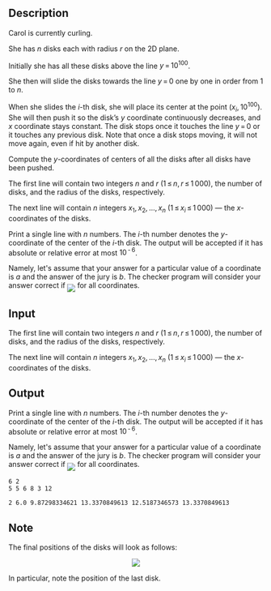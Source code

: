 ## Description

<div><p>Carol is currently curling.</p><p>She has <span class="tex-span"><i>n</i></span> disks each with radius <span class="tex-span"><i>r</i></span> on the 2D plane. </p><p>Initially she has all these disks above the line <span class="tex-span"><i>y</i> = 10<sup class="upper-index">100</sup></span>.</p><p>She then will slide the disks towards the line <span class="tex-span"><i>y</i> = 0</span> one by one in order from <span class="tex-span">1</span> to <span class="tex-span"><i>n</i></span>. </p><p>When she slides the <span class="tex-span"><i>i</i></span>-th disk, she will place its center at the point <span class="tex-span">(<i>x</i><sub class="lower-index"><i>i</i></sub>, 10<sup class="upper-index">100</sup>)</span>. She will then push it so the disk’s <span class="tex-span"><i>y</i></span> coordinate continuously decreases, and <span class="tex-span"><i>x</i></span> coordinate stays constant. The disk stops once it touches the line <span class="tex-span"><i>y</i> = 0</span> or it touches any previous disk. Note that once a disk stops moving, it will not move again, even if hit by another disk. </p><p>Compute the <span class="tex-span"><i>y</i></span>-coordinates of centers of all the disks after all disks have been pushed.</p></div><div class="input-specification"><p>The first line will contain two integers <span class="tex-span"><i>n</i></span> and <span class="tex-span"><i>r</i></span> (<span class="tex-span">1 ≤ <i>n</i>, <i>r</i> ≤ 1 000</span>), the number of disks, and the radius of the disks, respectively.</p><p>The next line will contain <span class="tex-span"><i>n</i></span> integers <span class="tex-span"><i>x</i><sub class="lower-index">1</sub>, <i>x</i><sub class="lower-index">2</sub>, ..., <i>x</i><sub class="lower-index"><i>n</i></sub></span> (<span class="tex-span">1 ≤ <i>x</i><sub class="lower-index"><i>i</i></sub> ≤ 1 000</span>)&nbsp;— the <span class="tex-span"><i>x</i></span>-coordinates of the disks.</p></div><div class="output-specification"><p>Print a single line with <span class="tex-span"><i>n</i></span> numbers. The <span class="tex-span"><i>i</i></span>-th number denotes the <span class="tex-span"><i>y</i></span>-coordinate of the center of the <span class="tex-span"><i>i</i></span>-th disk. The output will be accepted if it has absolute or relative error at most <span class="tex-span">10<sup class="upper-index"> - 6</sup></span>.</p><p>Namely, let's assume that your answer for a particular value of a coordinate is <span class="tex-span"><i>a</i></span> and the answer of the jury is <span class="tex-span"><i>b</i></span>. The checker program will consider your answer correct if <img align="middle" class="tex-formula" src="file://551s80FM.png" style="max-width: 100.0%;max-height: 100.0%;"> for all coordinates.</p></div>

## Input

<p>The first line will contain two integers <span class="tex-span"><i>n</i></span> and <span class="tex-span"><i>r</i></span> (<span class="tex-span">1 ≤ <i>n</i>, <i>r</i> ≤ 1 000</span>), the number of disks, and the radius of the disks, respectively.</p><p>The next line will contain <span class="tex-span"><i>n</i></span> integers <span class="tex-span"><i>x</i><sub class="lower-index">1</sub>, <i>x</i><sub class="lower-index">2</sub>, ..., <i>x</i><sub class="lower-index"><i>n</i></sub></span> (<span class="tex-span">1 ≤ <i>x</i><sub class="lower-index"><i>i</i></sub> ≤ 1 000</span>)&nbsp;— the <span class="tex-span"><i>x</i></span>-coordinates of the disks.</p>

## Output

<p>Print a single line with <span class="tex-span"><i>n</i></span> numbers. The <span class="tex-span"><i>i</i></span>-th number denotes the <span class="tex-span"><i>y</i></span>-coordinate of the center of the <span class="tex-span"><i>i</i></span>-th disk. The output will be accepted if it has absolute or relative error at most <span class="tex-span">10<sup class="upper-index"> - 6</sup></span>.</p><p>Namely, let's assume that your answer for a particular value of a coordinate is <span class="tex-span"><i>a</i></span> and the answer of the jury is <span class="tex-span"><i>b</i></span>. The checker program will consider your answer correct if <img align="middle" class="tex-formula" src="file://551s80FM.png" style="max-width: 100.0%;max-height: 100.0%;"> for all coordinates.</p>





```input1
6 2
5 5 6 8 3 12

```




```output1
2 6.0 9.87298334621 13.3370849613 12.5187346573 13.3370849613

```



## Note

<p>The final positions of the disks will look as follows:</p><center> <img class="tex-graphics" src="file://SiYYjREi.png" style="max-width: 100.0%;max-height: 100.0%;"> </center><p>In particular, note the position of the last disk. </p>
